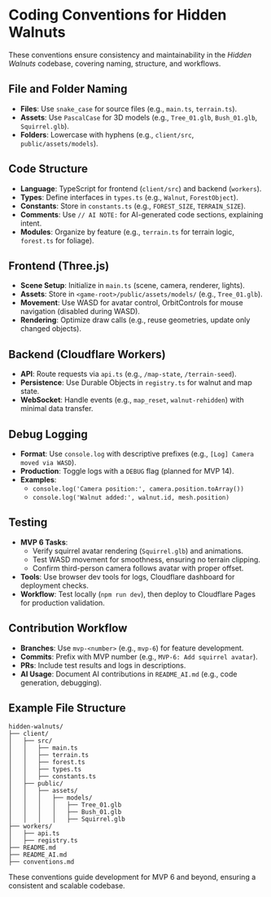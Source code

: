 # Coding Conventions for Hidden Walnuts

These conventions ensure consistency and maintainability in the *Hidden Walnuts* codebase, covering naming, structure, and workflows.

## File and Folder Naming
- **Files**: Use `snake_case` for source files (e.g., `main.ts`, `terrain.ts`).
- **Assets**: Use `PascalCase` for 3D models (e.g., `Tree_01.glb`, `Bush_01.glb`, `Squirrel.glb`).
- **Folders**: Lowercase with hyphens (e.g., `client/src`, `public/assets/models`).

## Code Structure
- **Language**: TypeScript for frontend (`client/src`) and backend (`workers`).
- **Types**: Define interfaces in `types.ts` (e.g., `Walnut`, `ForestObject`).
- **Constants**: Store in `constants.ts` (e.g., `FOREST_SIZE`, `TERRAIN_SIZE`).
- **Comments**: Use `// AI NOTE:` for AI-generated code sections, explaining intent.
- **Modules**: Organize by feature (e.g., `terrain.ts` for terrain logic, `forest.ts` for foliage).

## Frontend (Three.js)
- **Scene Setup**: Initialize in `main.ts` (scene, camera, renderer, lights).
- **Assets**: Store in `<game-root>/public/assets/models/` (e.g., `Tree_01.glb`).
- **Movement**: Use WASD for avatar control, OrbitControls for mouse navigation (disabled during WASD).
- **Rendering**: Optimize draw calls (e.g., reuse geometries, update only changed objects).

## Backend (Cloudflare Workers)
- **API**: Route requests via `api.ts` (e.g., `/map-state`, `/terrain-seed`).
- **Persistence**: Use Durable Objects in `registry.ts` for walnut and map state.
- **WebSocket**: Handle events (e.g., `map_reset`, `walnut-rehidden`) with minimal data transfer.

## Debug Logging
- **Format**: Use `console.log` with descriptive prefixes (e.g., `[Log] Camera moved via WASD`).
- **Production**: Toggle logs with a `DEBUG` flag (planned for MVP 14).
- **Examples**:
  - `console.log('Camera position:', camera.position.toArray())`
  - `console.log('Walnut added:', walnut.id, mesh.position)`

## Testing
- **MVP 6 Tasks**:
  - Verify squirrel avatar rendering (`Squirrel.glb`) and animations.
  - Test WASD movement for smoothness, ensuring no terrain clipping.
  - Confirm third-person camera follows avatar with proper offset.
- **Tools**: Use browser dev tools for logs, Cloudflare dashboard for deployment checks.
- **Workflow**: Test locally (`npm run dev`), then deploy to Cloudflare Pages for production validation.

## Contribution Workflow
- **Branches**: Use `mvp-<number>` (e.g., `mvp-6`) for feature development.
- **Commits**: Prefix with MVP number (e.g., `MVP-6: Add squirrel avatar`).
- **PRs**: Include test results and logs in descriptions.
- **AI Usage**: Document AI contributions in `README_AI.md` (e.g., code generation, debugging).

## Example File Structure
```
hidden-walnuts/
├── client/
│   ├── src/
│   │   ├── main.ts
│   │   ├── terrain.ts
│   │   ├── forest.ts
│   │   ├── types.ts
│   │   ├── constants.ts
│   ├── public/
│   │   ├── assets/
│   │   │   ├── models/
│   │   │   │   ├── Tree_01.glb
│   │   │   │   ├── Bush_01.glb
│   │   │   │   ├── Squirrel.glb
├── workers/
│   ├── api.ts
│   ├── registry.ts
├── README.md
├── README_AI.md
├── conventions.md
```

These conventions guide development for MVP 6 and beyond, ensuring a consistent and scalable codebase.